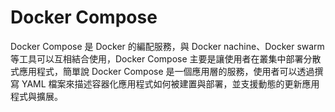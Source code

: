 # Docker Compose
Docker Compose 是 Docker 的編配服務，與 Docker nachine、Docker swarm等工具可以互相結合使用，Docker Compose 主要是讓使用者在叢集中部署分散式應用程式，簡單說 Docker Compose 是一個應用層的服務，使用者可以透過撰寫 YAML 檔案來描述容器化應用程式如何被建置與部署，並支援動態的更新應用程式與擴展。
